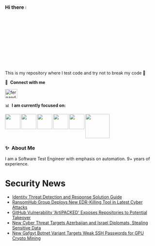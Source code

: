 ### Hi there <a href="https://www.gautamkrishnar.com/"><img src="https://media.giphy.com/media/hvRJCLFzcasrR4ia7z/giphy.gif" width="5%"></a>
This is my repository where I test code and try not to break my code :rofl:

🔗 &nbsp;**Connect with me**
<p align="left">
<a href="https://linkedin.com/in/fernandorlcruz" target="blank"><img align="center" src="https://raw.githubusercontent.com/rahuldkjain/github-profile-readme-generator/master/src/images/icons/Social/linked-in-alt.svg" alt="fernando cruz" height="30" width="40" /></a>
  
📊 &nbsp;**I am currently focused on:**

<img align="left" width='50' height='50' src="https://cdn.jsdelivr.net/gh/devicons/devicon/icons/python/python-original-wordmark.svg" />
<img align="left" width='50' height='50' src="https://cdn.jsdelivr.net/gh/devicons/devicon/icons/csharp/csharp-original.svg" />
<img align="left" width='50' height='50' src="https://cdn.jsdelivr.net/gh/devicons/devicon/icons/jenkins/jenkins-original.svg" />
<img align="left" width='50' height='50' src="https://specflow.org/wp-content/uploads/2021/05/SpecFlow-Icon.png" />
<img align="left" width='50' height='50' src="https://www.svgrepo.com/show/306098/githubactions.svg" />
<img width='80' height='80' src="https://cdn2.vectorstock.com/i/1000x1000/64/81/security-testing-concept-icon-safety-audit-key-vector-29166481.jpg" />
          
          
  
### ✨&nbsp; About Me

I am a Software Test Engineer with emphasis on automation. 9+ years of experience.

# Security News
<!-- BLOG-POST-LIST:START -->
- [Identity Threat Detection and Response Solution Guide](https://thehackernews.com/2024/08/identity-threat-detection-and-response.html)
- [RansomHub Group Deploys New EDR-Killing Tool in Latest Cyber Attacks](https://thehackernews.com/2024/08/ransomhub-group-deploys-new-edr-killing.html)
- [GitHub Vulnerability &#39;ArtiPACKED&#39; Exposes Repositories to Potential Takeover](https://thehackernews.com/2024/08/github-vulnerability-artipacked-exposes.html)
- [New Cyber Threat Targets Azerbaijan and Israel Diplomats, Stealing Sensitive Data](https://thehackernews.com/2024/08/new-cyber-threat-targets-azerbaijan-and.html)
- [New Gafgyt Botnet Variant Targets Weak SSH Passwords for GPU Crypto Mining](https://thehackernews.com/2024/08/new-gafgyt-botnet-variant-targets-weak.html)
<!-- BLOG-POST-LIST:END -->
